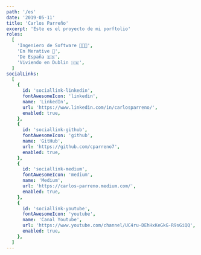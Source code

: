 ```yaml
---
path: '/es'
date: '2019-05-11'
title: 'Carlos Parreño'
excerpt: 'Este es el proyecto de mi porftolio'
roles:
  [
    'Ingeniero de Software 👨🏻‍💻',
    'En Merative 💙',
    'De España 🇪🇸',
    'Viviendo en Dublin 🇮🇪',
  ]
socialLinks:
  [
    {
      id: 'sociallink-linkedin',
      fontAwesomeIcon: 'linkedin',
      name: 'LinkedIn',
      url: 'https://www.linkedin.com/in/carlosparreno/',
      enabled: true,
    },
    {
      id: 'sociallink-github',
      fontAwesomeIcon: 'github',
      name: 'GitHub',
      url: 'https://github.com/cparreno7',
      enabled: true,
    },
    {
      id: 'sociallink-medium',
      fontAwesomeIcon: 'medium',
      name: 'Medium',
      url: 'https://carlos-parreno.medium.com/',
      enabled: true,
    },
    {
      id: 'sociallink-youtube',
      fontAwesomeIcon: 'youtube',
      name: 'Canal Youtube',
      url: 'https://www.youtube.com/channel/UC4ru-DEhHxKeGkG-R9sGiQQ',
      enabled: true,
    },
  ]
---
```

